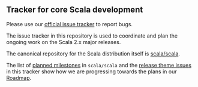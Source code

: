 ## Tracker for core Scala development

Please use our [official issue tracker](https://github.com/scala/bug/issues) to report bugs.

The issue tracker in this repository is used to coordinate
and plan the ongoing work on the Scala 2.x major releases.

The canonical repository for the Scala distribution itself
is [scala/scala](https://github.com/scala/scala).

The list of [planned milestones](https://github.com/scala/scala/milestones)
in `scala/scala` and the [release theme issues](https://github.com/scala/scala-dev/issues/324) in this tracker
show how we are progressing towards the plans in our [Roadmap](https://scala-lang.org/news/roadmap-2.13.html).

